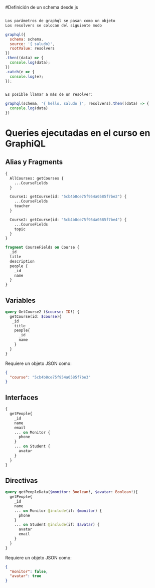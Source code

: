 #Definición de un schema desde js

```js

Los parámetros de graphql se pasan como un objeto
Los resolvers se colocan del siguiente modo

graphql({
  schema: schema,
  source: '{ saludo}',
  rootValue: resolvers
})
.then((data) => {
  console.log(data);
})
.catch(e => {
  console.log(e);
});


Es posible llamar a más de un resolver:

graphql(schema, '{ hello, saludo }', resolvers).then((data) => {
  console.log(data)
})

```

# Queries ejecutadas en el curso en GraphiQL

## Alias y Fragments

```graphql
{
  AllCourses: getCourses {
    ...CourseFields
  }

  Course1: getCourse(id: "5cb4b8ce75f954a0585f7be2") {
    ...CourseFields
    teacher
  }

  Course2: getCourse(id: "5cb4b8ce75f954a0585f7be4") {
    ...CourseFields
    topic
  }
}

fragment CourseFields on Course {
  _id
  title
  description
  people {
    _id
    name
  }
}
```

## Variables

```graphql
query GetCourse2 ($course: ID!) {
  getCourse(id: $course){
   _id
    title
    people{
      _id
      name
    }
  }
}
```
Requiere un objeto JSON como:

```json
{
  "course": "5cb4b8ce75f954a0585f7be3"
}
```
## Interfaces

```graphql
{
  getPeople{
    _id
    name
    email
    ... on Monitor {
      phone
    }
    ... on Student {
      avatar
    }
  }
}
```

## Directivas

```graphql
query getPeopleData($monitor: Boolean!, $avatar: Boolean!){
  getPeople{
    _id
    name
    ... on Monitor @include(if: $monitor) {
      phone
    }
    ... on Student @include(if: $avatar) {
      avatar
      email
    }
  }
}
```

Requiere un objeto JSON como:

```json
{
  "monitor": false,
  "avatar": true
}
```